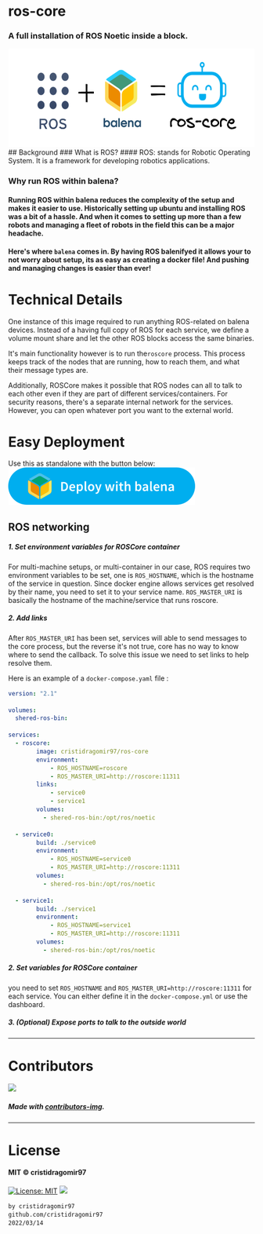 
# ros-core
### A full installation of ROS Noetic inside a block. 
<img src="assets/hero_photo_v1.png" height="200" alt="ROS logo" />
## Background
### What is ROS? 
#### ROS: stands for Robotic Operating System. It is a framework for developing robotics applications. 

### Why run ROS within balena?
#### Running ROS within balena reduces the complexity of the setup and makes it easier to use. Historically setting up ubuntu and installing ROS was a bit of a hassle. And when it comes to setting up more than a few robots and managing a fleet of robots in the field this can be a major headache.
#### Here's where `balena` comes in. By having ROS balenifyed it allows your to not worry about setup, its as easy as creating a docker file! And pushing and managing changes is easier than ever!

# Technical Details

One instance of this image required to run anything ROS-related on balena devices. Instead of a having full copy of ROS for each service, we define a volume mount share and let the other ROS blocks access the same binaries. 

It's main functionality however is to run the`roscore` process. This process keeps track of the nodes that are running, how to reach them, and what their message types are.

Additionally, ROSCore makes it possible that ROS nodes can all to talk to each other even if they are part of different services/containers. For security reasons, there's a separate internal network for the services. However, you can open whatever port you want to the external world.

# Easy Deployment
Use this as standalone with the button below:
[![ros-core block deploy with balena](/deploy.svg)](https://dashboard.balena-cloud.com/deploy?repoUrl=https://github.com/cristidragomir97/ros-core)



## ROS networking

##### 1. Set environment variables for ROSCore container

For multi-machine setups, or multi-container in our case, ROS requires two environment variables to be set, one is `ROS_HOSTNAME`, which is the hostname of the service in question. Since docker engine allows services get resolved by their name, you need to set it to your service name. `ROS_MASTER_URI` is basically the hostname of the machine/service that runs roscore.

##### 2. Add links

After `ROS_MASTER_URI` has been set, services will able to send messages to the core process, but the reverse it's not true, core has no way to know where to send the callback. To solve this issue we need to set links to help resolve them.

Here is an example of a `docker-compose.yaml` file :

```yaml
version: "2.1"

volumes:
  shered-ros-bin:

services:
  - roscore:
        image: cristidragomir97/ros-core
        environment:
            - ROS_HOSTNAME=roscore
            - ROS_MASTER_URI=http://roscore:11311
        links:
            - service0
            - service1
        volumes:
          - shered-ros-bin:/opt/ros/noetic

  - service0:
        build: ./service0
        environment: 
            - ROS_HOSTNAME=service0
            - ROS_MASTER_URI=http://roscore:11311
        volumes:
          - shered-ros-bin:/opt/ros/noetic
  
  - service1:
        build: ./service1
        environment: 
            - ROS_HOSTNAME=service1
            - ROS_MASTER_URI=http://roscore:11311
        volumes:
          - shered-ros-bin:/opt/ros/noetic
```

  

##### 2. Set variables for ROSCore container

you need to set `ROS_HOSTNAME` and `ROS_MASTER_URI=http://roscore:11311` for each service. You can either define it in the `docker-compose.yml` or use the dashboard.

  
##### 3. (Optional) Expose ports to talk to the outside world



-----------------
# Contributors

[![](https://contrib.rocks/image?repo=cristidragomir97/ros-core)](https://github.com/cristidragomir97/ros-core/graphs/contributors)

##### Made with [contributors-img](https://contrib.rocks).

-----------------

# License

#### MIT © cristidragomir97 
[![License: MIT](https://img.shields.io/badge/License-MIT-yellow.svg)](https://opensource.org/licenses/MIT)
<img src="https://upload.wikimedia.org/wikipedia/commons/c/c0/Osi_standard_logo.png?20110731064209" width="75">

```bash
by cristidragomir97
github.com/cristidragomir97
2022/03/14
```